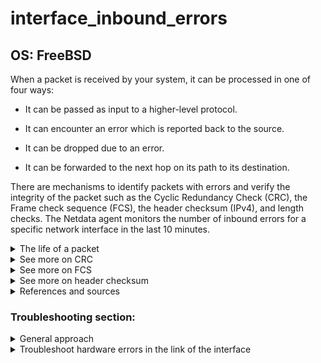 # interface_inbound_errors

## OS: FreeBSD

When a packet is received by your system, it can be processed in one of four ways:

- It can be passed as input to a higher-level protocol.

- It can encounter an error which is reported back to the source.

- It can be dropped due to an error.

- It can be forwarded to the next hop on its path to its destination.

There are mechanisms to identify packets with errors and verify the integrity of the packet such as the Cyclic
Redundancy Check (CRC), the Frame check sequence (FCS), the header checksum (IPv4), and length checks. The Netdata agent
monitors the number of inbound errors for a specific network interface in the last 10 minutes.


<details>
<summary>The life of a packet</summary>

The following list from "Design and Implementation of the FreeBSD Operating System, The, 2nd Edition" (McKusick,
Neville-Neil and Watson) [[1]](https://www.pearson.com/us/higher-education/program/Mc-Kusick-Design-and-Implementation-of-the-Free-BSD-Operating-System-The-2nd-Edition/PGM224032.html) 
provides a brief description of every action taken by your system for every packet it receives:

1. Verifies that the packet is at least as long as an IPv4 or IPv6 header and ensures that the header is contiguous.

2. For IPv4, checksums the header of the packet, and discards the packet if there is an error.

3. Verifies that the packet is at least as long as the header indicates, and drops the packet if it is not.

4. Does any filtering or security functions (ipfw, IPSec).

5. Processes any options associated with the header.

6. Checks whether the packet is for this host. If it is, continues processing the packet. If it is not, and if the
   system is acting as a router, your system will try to forward the packet. Otherwise, the packet is dropped.

7. If the packet has been fragmented, keeps it until all its fragments are received and reassembled, If the reassemble
   process takes a significant amount of time, the system drops it.

8. Passes the packet to the input routine of the next-higher-level protocol.

</details>

<details>
<summary>See more on CRC</summary>

> A cyclic redundancy check (CRC) is an error-detecting code commonly used in digital networks and storage devices to 
> detect accidental changes to raw data. Blocks of data entering these systems get a short check value attached, based 
> on the remainder of a polynomial division of their contents. On retrieval, the calculation is repeated and, in the 
> event the check values do not match, corrective action can be taken against data 
> corruption. [[2]](https://en.wikipedia.org/wiki/Cyclic_redundancy_check)

</details>

<details>
<summary>See more on FCS</summary>

> A frame check sequence (FCS) is an error-detecting code added to a frame in a communication protocol. All frames and 
> the bits, bytes, and fields contained within them, are susceptible to errors from a variety of sources. The FCS field 
> contains a number that is calculated by the source node based on the data in the frame. This number is added to the 
> end of a frame that is sent. When the destination node receives the frame the FCS number is recalculated and compared 
> with the FCS number included in the frame. If the two numbers are different, an error is assumed and the frame 
> is discarded. [[3]](https://en.wikipedia.org/wiki/Frame_check_sequence)

</details>

<details>
<summary>See more on header checksum</summary>

> The IPv4 header checksum is a checksum used in version 4 of the Internet Protocol (IPv4) to detect corruption in the 
> header of IPv4 packets. It is carried in the IP packet header and represents the 16-bit result of summation of the 
> header words. [[4]](https://en.wikipedia.org/wiki/IPv4_header_checksum)

</details>

<details>
<summary>References and sources</summary>

1. [Book: Design and Implementation of the FreeBSD Operating System (2nd-Edition)](https://www.pearson.com/us/higher-education/program/Mc-Kusick-Design-and-Implementation-of-the-Free-BSD-Operating-System-The-2nd-Edition/PGM224032.html)

1. [Cyclic redundancy check protocol](https://en.wikipedia.org/wiki/Cyclic_redundancy_check)

1. [Frame check sequence protocol](https://en.wikipedia.org/wiki/Frame_check_sequence)

1. [IPv4 header checksum protocol](https://en.wikipedia.org/wiki/IPv4_header_checksum)


</details>

### Troubleshooting section:

<details>
<summary>General approach</summary>

In any case, a good starting point is to get more information about the nature of your errors.

- Netdata dashboard provides an overview of these errors. You can see more in the `errors` chart under the IPv4 (or
  IPv6) section.

- `netstat` (network statistics) is a command-line network utility that displays network connections for Transmission
  Control Protocol, routing tables and network protocol statistics for any interface in your system.

    ```
    root@netdata~ # netstat -sI <your_interface>
    ```

</details>

<details>
<summary>Troubleshoot hardware errors in the link of the interface</summary>

You must identify which part of your topology causes these errors. Some actions you can take.

- Remove and re-install the optical fibers and optical modules and check whether the fiber connectors are damaged or
  contaminated. For ethernet interfaces check for damaged cables and/or for damages in the interfaces themselves.

  